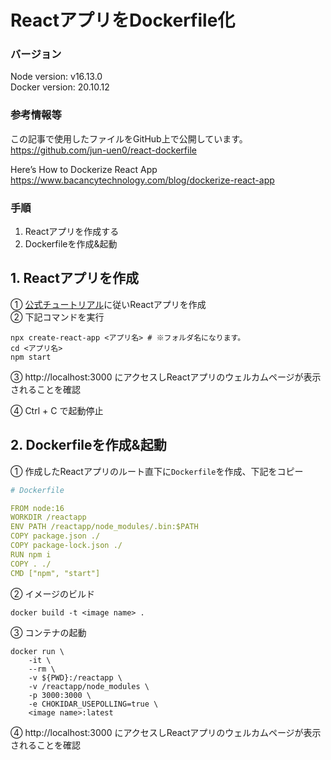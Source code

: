 # ReactアプリをDockerfile化

### バージョン
Node version: v16.13.0  
Docker version: 20.10.12   

### 参考情報等
この記事で使用したファイルをGitHub上で公開しています。
https://github.com/jun-uen0/react-dockerfile

Here’s How to Dockerize React App
https://www.bacancytechnology.com/blog/dockerize-react-app


### 手順
1. Reactアプリを作成する
2. Dockerfileを作成&起動

## 1. Reactアプリを作成
① [公式チュートリアル](https://ja.reactjs.org/docs/create-a-new-react-app.html)に従いReactアプリを作成   
② 下記コマンドを実行
```shell
npx create-react-app <アプリ名> # ※フォルダ名になります。
cd <アプリ名>
npm start
```
③ http://localhost:3000 にアクセスしReactアプリのウェルカムページが表示されることを確認

④ Ctrl + C で起動停止

## 2. Dockerfileを作成&起動
① 作成したReactアプリのルート直下に`Dockerfile`を作成、下記をコピー  
```yml
# Dockerfile

FROM node:16
WORKDIR /reactapp
ENV PATH /reactapp/node_modules/.bin:$PATH
COPY package.json ./
COPY package-lock.json ./
RUN npm i
COPY . ./
CMD ["npm", "start"]
```

② イメージのビルド
```
docker build -t <image name> . 
```
③ コンテナの起動
```shell
docker run \
    -it \
    --rm \
    -v ${PWD}:/reactapp \
    -v /reactapp/node_modules \
    -p 3000:3000 \
    -e CHOKIDAR_USEPOLLING=true \
    <image name>:latest
```
④ http://localhost:3000 にアクセスしReactアプリのウェルカムページが表示されることを確認